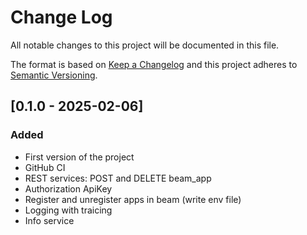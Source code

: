 # Change Log
All notable changes to this project will be documented in this file.

The format is based on [Keep a Changelog](http://keepachangelog.com/)
and this project adheres to [Semantic Versioning](http://semver.org/).

## [0.1.0 - 2025-02-06]
### Added
- First version of the project
- GitHub CI
- REST services: POST and DELETE beam_app
- Authorization ApiKey
- Register and unregister apps in beam (write env file)
- Logging with traicing
- Info service

